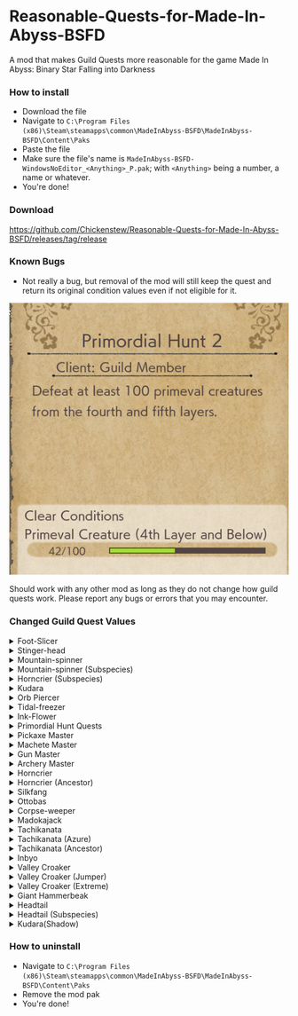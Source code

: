 # Reasonable-Quests-for-Made-In-Abyss-BSFD
A mod that makes Guild Quests more reasonable for the game Made In Abyss: Binary Star Falling into Darkness


### How to install
+ Download the file
+ Navigate to `C:\Program Files (x86)\Steam\steamapps\common\MadeInAbyss-BSFD\MadeInAbyss-BSFD\Content\Paks`
+ Paste the file
+ Make sure the file's name is `MadeInAbyss-BSFD-WindowsNoEditor_<Anything>_P.pak`; with `<Anything>` being a number, a name or whatever.
+ You're done!

### Download
https://github.com/Chickenstew/Reasonable-Quests-for-Made-In-Abyss-BSFD/releases/tag/release

### Known Bugs
+ Not really a bug, but removal of the mod will still keep the quest and return its original condition values even if not eligible for it.

![Image of mod removal on a character with only Red Whistle](https://github.com/Chickenstew/Reasonable-Quests-for-Made-In-Abyss-BSFD/blob/main/MiA-BSFD-No-Mod.png?raw=true)

Should work with any other mod as long as they do not change how guild quests work. Please report any bugs or errors that you may encounter.

### Changed Guild Quest Values 
<details>
  <summary>Foot-Slicer</summary>
  
+ Foot-slicer - アシバカイナ1 - 3
+ Foot-slicer - アシバカイナ2 - 6
+ Foot-slicer - アシバカイナ3 - 9
+ Foot-slicer - アシバカイナ4 - 12
+ Foot-slicer - アシバカイナ5 - 15
</details>
<details>
  <summary>Stinger-head</summary>
  
+ Stinger-head - カッショウガシラ1 - 3
+ Stinger-head - カッショウガシラ2 - 6
+ Stinger-head - カッショウガシラ3 - 9
+ Stinger-head - カッショウガシラ4 - 12
+ Stinger-head - カッショウガシラ5 - 15
</details>
<details>
  <summary>Mountain-spinner</summary>
  
+ Mountain-spinner  - ヤママワシ1 - 5
+ Mountain-spinner  - ヤママワシ2 - 10
+ Mountain-spinner  - ヤママワシ3 - 15
</details>
<details>
  <summary>Mountain-spinner (Subspecies)</summary>
  
+ Mountain-spinner (Subspecies) - ヤママワシ亜種討伐1 - 10
+ Mountain-spinner (Subspecies) - ヤママワシ亜種討伐1 - 20
+ Mountain-spinner (Subspecies) - ヤママワシ亜種討伐1 - 30
</details>
<details>
  <summary>Horncrier (Subspecies)</summary>
  
+ Horncrier (Subspecies) - ツノナキ（亜種)1 - 5
+ Horncrier (Subspecies) - ツノナキ（亜種)2 - 10
+ Horncrier (Subspecies) - ツノナキ（亜種)3 - 15
+ Horncrier (Subspecies) - ツノナキ（亜種)4 - 20
+ Horncrier (Subspecies) - ツノナキ（亜種)5 - 30
</details>
<details>
  <summary>Kudara</summary>
  
+ Kudara - クダラ1 - 5
+ Kudara - クダラ2 - 10
+ Kudara - クダラ3 - 15
+ Kudara - クダラ4 - 20
+ Kudara - クダラ5 - 30
</details>
<details>
  <summary>Orb Piercer</summary>
  
+ Orb Piercer - タマウガチ1 - 1
+ Orb Piercer - タマウガチ2 - 2
+ Orb Piercer - タマウガチ3 - 3
+ Orb Piercer - タマウガチ4 - 5
+ Orb Piercer - タマウガチ5 - 8
</details>
<details>
  <summary>Tidal-freezer</summary>
  
+ Tidal-freezer - コゴエナキ1 - 1
+ Tidal-freezer - コゴエナキ2 - 2
+ Tidal-freezer - コゴエナキ3 - 3
+ Tidal-freezer - コゴエナキ4 - 4
+ Tidal-freezer - コゴエナキ5 - 5
</details>
<details>
  <summary>Ink-Flower</summary>
  
+ Ink-Flower - スミナガシ1 - 1
+ Ink-Flower - スミナガシ2 - 2
+ Ink-Flower - スミナガシ3 - 3
+ Ink-Flower - スミナガシ4 - 5
+ Ink-Flower - スミナガシ5 - 8
</details>
<details>
  <summary>Primordial Hunt Quests</summary>
  
+ Primordial Hunt Quests - 原生生物討伐・その1 - 25 - Red
+ Primordial Hunt Quests - 原生生物討伐・その2 - 50 - Red
+ Primordial Hunt Quests - 原生生物討伐・その3 - 75 - Blue
+ Primordial Hunt Quests - 原生生物討伐・その4 - 100 - Blue
+ Primordial Hunt Quests - 原生生物討伐・その5 - 125 - Moon
+ Primordial Hunt Quests - 原生生物討伐・その6 - 150 - Moon
+ Primordial Hunt Quests - 原生生物討伐・その7 - 175 - Black
+ Primordial Hunt Quests - 原生生物討伐・その8 - 200 - Black
+ Primordial Hunt Quests - 原生生物討伐・その9 - 225 - Black
+ Primordial Hunt Quests - 原生生物討伐・その10 - 250 - White
+ Primordial Hunt Quests - 原生生物討伐・その11 - 275 - White
+ Primordial Hunt Quests - 原生生物討伐・その12 - 300 - White
</details>
<details>
  <summary>Pickaxe Master</summary>
  
+ Pickaxe Master - ピッケルの達人・その1 - Red
+ Pickaxe Master - ピッケルの達人・その2 - Red
+ Pickaxe Master - ピッケルの達人・その3 - Blue
+ Pickaxe Master - ピッケルの達人・その4 - Blue
+ Pickaxe Master - ピッケルの達人・その5 - Moon
+ Pickaxe Master - ピッケルの達人・その6 - Moon
+ Pickaxe Master - ピッケルの達人・その7 - Black
+ Pickaxe Master - ピッケルの達人・その8 - Black
+ Pickaxe Master - ピッケルの達人・その9 - White
+ Pickaxe Master - ピッケルの達人・その10 - White
</details>
<details>
  <summary>Machete Master</summary>
  
+ Machete Master - ナタの達人・その1 - Red
+ Machete Master - ナタの達人・その2 - Red
+ Machete Master - ナタの達人・その3 - Blue
+ Machete Master - ナタの達人・その4 - Blue
+ Machete Master - ナタの達人・その5 - Moon
+ Machete Master - ナタの達人・その6 - Moon
+ Machete Master - ナタの達人・その7 - Black
+ Machete Master - ナタの達人・その8 - Black
+ Machete Master - ナタの達人・その9 - White
+ Machete Master - ナタの達人・その10 - White
</details>
<details>
  <summary>Gun Master</summary>
  
+ Gun Master - 銃の達人・その1 - Red
+ Gun Master - 銃の達人・その2 - Red
+ Gun Master - 銃の達人・その3 - Blue
+ Gun Master - 銃の達人・その4 - Blue
+ Gun Master - 銃の達人・その5 - Moon
+ Gun Master - 銃の達人・その6 - Moon
+ Gun Master - 銃の達人・その7 - Black
+ Gun Master - 銃の達人・その8 - Black
+ Gun Master - 銃の達人・その9 - White
+ Gun Master - 銃の達人・その10 - White
</details>
<details>
  <summary>Archery Master</summary>
  
+ Archery Master - 弓の達人・その1 - Red
+ Archery Master - 弓の達人・その2 - Red
+ Archery Master - 弓の達人・その3 - Blue
+ Archery Master - 弓の達人・その4 - Blue
+ Archery Master - 弓の達人・その5 - Moon
+ Archery Master - 弓の達人・その6 - Moon
+ Archery Master - 弓の達人・その7 - Black
+ Archery Master - 弓の達人・その8 - Black
+ Archery Master - 弓の達人・その9 - White
+ Archery Master - 弓の達人・その10 - White
</details>
<details>
  <summary>Horncrier</summary>
  
+ Horncrier - ツノナキ1 - 5
+ Horncrier - ツノナキ2 - 10
+ Horncrier - ツノナキ3 - 15
+ Horncrier - ツノナキ4 - 20
+ Horncrier - ツノナキ5 - 30
</details>
<details>
  <summary>Horncrier (Ancestor)</summary>
  
+ Horncrier (Ancestor) - ツノナキ（原種)1 - 5
+ Horncrier (Ancestor) - ツノナキ（原種)2 - 10
+ Horncrier (Ancestor) - ツノナキ（原種)3 - 15
+ Horncrier (Ancestor) - ツノナキ（原種)4 - 20
+ Horncrier (Ancestor) - ツノナキ（原種)5 - 30
</details>
<details>
  <summary>Silkfang</summary>
  
+ Silkfang - ゴコウゲ1 - 1
+ Silkfang - ゴコウゲ2 - 3
+ Silkfang - ゴコウゲ3 - 5
+ Silkfang - ゴコウゲ4 - 10
+ Silkfang - ゴコウゲ5 - 15
</details>
<details>
  <summary>Ottobas</summary>
  
+ Ottobas - オットバス1 - 1
+ Ottobas - オットバス2 - 2
+ Ottobas - オットバス3 - 3
+ Ottobas - オットバス4 - 4
+ Ottobas - オットバス5 - 5
</details>
<details>
  <summary>Corpse-weeper</summary>
  
+ Corpse-weeper - ナキカバネ1 - 1
+ Corpse-weeper - ナキカバネ2 - 3
+ Corpse-weeper - ナキカバネ3 - 5
+ Corpse-weeper - ナキカバネ4 - 10
+ Corpse-weeper - ナキカバネ5 - 15
</details>
<details>
  <summary>Madokajack</summary>
  
+ Madokajack - マドカジャク1 - 1
+ Madokajack - マドカジャク2 - 3
+ Madokajack - マドカジャク3 - 5
+ Madokajack - マドカジャク4 - 10
+ Madokajack - マドカジャク5 - 15
</details>
<details>
  <summary>Tachikanata</summary>
  
+ Tachikanata - タチカナタ（蒼)1 - 4
+ Tachikanata - タチカナタ（蒼)2 - 6
+ Tachikanata - タチカナタ（蒼)3 - 8
+ Tachikanata - タチカナタ（蒼)4 - 10
+ Tachikanata - タチカナタ（蒼)5 - 15
</details>
<details>
  <summary>Tachikanata (Azure)</summary>
  
+ Tachikanata (Azure) - タチカナタ（蒼)1 - 4
+ Tachikanata (Azure) - タチカナタ（蒼)2 - 6
+ Tachikanata (Azure) - タチカナタ（蒼)3 - 8
+ Tachikanata (Azure) - タチカナタ（蒼)4 - 10
+ Tachikanata (Azure) - タチカナタ（蒼)5 - 15
</details>
<details>
  <summary>Tachikanata (Ancestor)</summary>
  
+ Tachikanata (Ancestor) - タチカナタ（原種)1 - 1
+ Tachikanata (Ancestor) - タチカナタ（原種)2 - 2
+ Tachikanata (Ancestor) - タチカナタ（原種)3 - 3
+ Tachikanata (Ancestor) - タチカナタ（原種)4 - 4
+ Tachikanata (Ancestor) - タチカナタ（原種)5 - 5
</details>
<details>
  <summary>Inbyo</summary>
  
+ Inbyo - インビョウ1 - 5
+ Inbyo - インビョウ2 - 10
+ Inbyo - インビョウ3 - 15
+ Inbyo - インビョウ4 - 20
+ Inbyo - インビョウ5 - 30
</details>
<details>
  <summary>Valley Croaker</summary>
  
+ Valley Croaker - タニグク1 - 5
+ Valley Croaker - タニグク2 - 10
+ Valley Croaker - タニグク3 - 15
+ Valley Croaker - タニグク4 - 20
+ Valley Croaker - タニグク5 - 30
</details>
<details>
  <summary>Valley Croaker (Jumper)</summary>
  
+ Valley Croaker (Jumper) - タニグク（跳種）1 - 5
+ Valley Croaker (Jumper) - タニグク（跳種）2 - 10
+ Valley Croaker (Jumper) - タニグク（跳種)3 - 15
+ Valley Croaker (Jumper) - タニグク（跳種)4 - 20
+ Valley Croaker (Jumper) - タニグク（跳種)5 - 30
</details>
<details>
  <summary>Valley Croaker (Extreme)</summary>

+ Valley Croaker (Extreme) - タニグク（極種)1 - 2
+ Valley Croaker (Extreme) - タニグク（極種)2 - 4
+ Valley Croaker (Extreme) - タニグク（極種)3 - 7
+ Valley Croaker (Extreme) - タニグク（極種)4 - 14
+ Valley Croaker (Extreme) - タニグク（極種)5 - 20
</details>
<details>
  <summary>Giant Hammerbeak</summary>
  
+ Giant Hammerbeak - オニツチバシ討伐1 - 1
+ Giant Hammerbeak - オニツチバシ討伐2 - 3
+ Giant Hammerbeak - オニツチバシ討伐3 - 5
+ Giant Hammerbeak - オニツチバシ討伐4 - 7
+ Giant Hammerbeak - オニツチバシ討伐5 - 10
</details>
<details>
  <summary>Headtail</summary>
  
+ Headtail - コウベウツシ 討伐1 - 5
+ Headtail - コウベウツシ 討伐2 - 10
+ Headtail - コウベウツシ 討伐3 - 15
+ Headtail - コウベウツシ 討伐4 - 20
+ Headtail - コウベウツシ 討伐5 - 30
</details>
<details>
  <summary>Headtail (Subspecies)</summary>
  
+ Headtail (Subspecies) - コウベウツシ（亜種）討伐1 - 5
+ Headtail (Subspecies) - コウベウツシ（亜種）討伐2 - 10
+ Headtail (Subspecies) - コウベウツシ（亜種）討伐3 - 15
+ Headtail (Subspecies) - コウベウツシ（亜種）討伐4 - 20
+ Headtail (Subspecies) - コウベウツシ（亜種）討伐5 - 30
</details>
<details>
  <summary>Kudara(Shadow)</summary>
  
+ Kudara(Shadow) - クダラ（陰種）討伐1 - 5
+ Kudara(Shadow) - クダラ（陰種）討伐2 - 10
+ Kudara(Shadow) - クダラ（陰種）討伐3 - 15
+ Kudara(Shadow) - クダラ（陰種）討伐4 - 20
+ Kudara(Shadow) - クダラ（陰種）討伐5 - 30
</details>

### How to uninstall
+ Navigate to `C:\Program Files (x86)\Steam\steamapps\common\MadeInAbyss-BSFD\MadeInAbyss-BSFD\Content\Paks`
+ Remove the mod pak
+ You're done!
